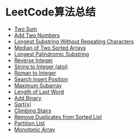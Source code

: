 # LeetCode算法总结

* [Two Sum](https://github.com/angelasubi/blog/blob/master/leetcode/1.%20Two%20Sum.js)
* [Add Two Numbers](https://github.com/angelasubi/blog/blob/master/leetcode/2.%20Add%20Two%20Numbers.js)
* [Longest Substring Without Repeating Characters](https://github.com/angelasubi/blog/blob/master/leetcode/3.%20Longest%20Substring%20Without%20Repeating%20Characters.js)
* [Median of Two Sorted Arrays](https://github.com/angelasubi/blog/blob/master/leetcode/4.%20Median%20of%20Two%20Sorted%20Arrays.js)
* [Longest Palindromic Substring](https://github.com/angelasubi/blog/blob/master/leetcode/5.%20Longest%20Palindromic%20Substring.js)
* [Reverse Integer](https://github.com/angelasubi/blog/blob/master/leetcode/7.%20Reverse%20Integer.js)
* [String to Integer (atoi)](https://github.com/angelasubi/blog/blob/master/leetcode/8.%20String%20to%20Integer%20(atoi).js)
* [Roman to Integer](https://github.com/angelasubi/blog/blob/master/leetcode/13.%20Roman%20to%20Integer.js)
* [Search Insert Position](https://github.com/angelasubi/blog/blob/master/leetcode/35.Search%20Insert%20Position.js)
* [Maximum Subarray](https://github.com/angelasubi/blog/blob/master/leetcode/53.%20Maximum%20Subarray.js)
* [Length of Last Word](https://github.com/angelasubi/blog/blob/master/leetcode/58.%20Length%20of%20Last%20Word.js)
* [Add Binary](https://github.com/angelasubi/blog/blob/master/leetcode/67.%20Add%20Binary.js)
* [Sqrt(x)](https://github.com/angelasubi/blog/blob/master/leetcode/69.%20Sqrt(x).js)
* [Climbing Stairs](https://github.com/angelasubi/blog/blob/master/leetcode/70.%20Climbing%20Stairs.js)
* [Remove Duplicates from Sorted List](https://github.com/angelasubi/blog/blob/master/leetcode/83.%20Remove%20Duplicates%20from%20Sorted%20List.js)
* [Partition List](https://github.com/angelasubi/blog/blob/master/leetcode/86.%20Partition%20List.js)
* [Monotonic Array](https://github.com/angelasubi/blog/blob/master/leetcode/896.%20Monotonic%20Array.js)